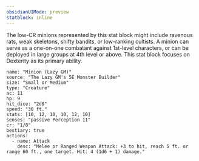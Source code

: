 ```yaml
---
obsidianUIMode: preview
statblock: inline
---
```


The low-CR minions represented by this stat block might include ravenous rats, weak skeletons, shifty bandits, or low-ranking cultists. A minion can serve as a one-on-one combatant against 1st-level characters, or can be deployed in large groups at 4th level or above. This stat block focuses on Dexterity as its primary ability.

```statblock
name: "Minion (Lazy GM)"
source: "The Lazy GM's 5E Monster Builder"
size: "Small or Medium"
type: "Creature"
ac: 11
hp: 9
hit_dice: "2d8"
speed: "30 ft."
stats: [10, 12, 10, 10, 12, 10]
senses: "passive Perception 11"
cr: "1/8"
bestiary: true
actions:
  - name: Attack
    desc: "Melee or Ranged Weapon Attack: +3 to hit, reach 5 ft. or range 60 ft., one target. Hit: 4 (1d6 + 1) damage."
```